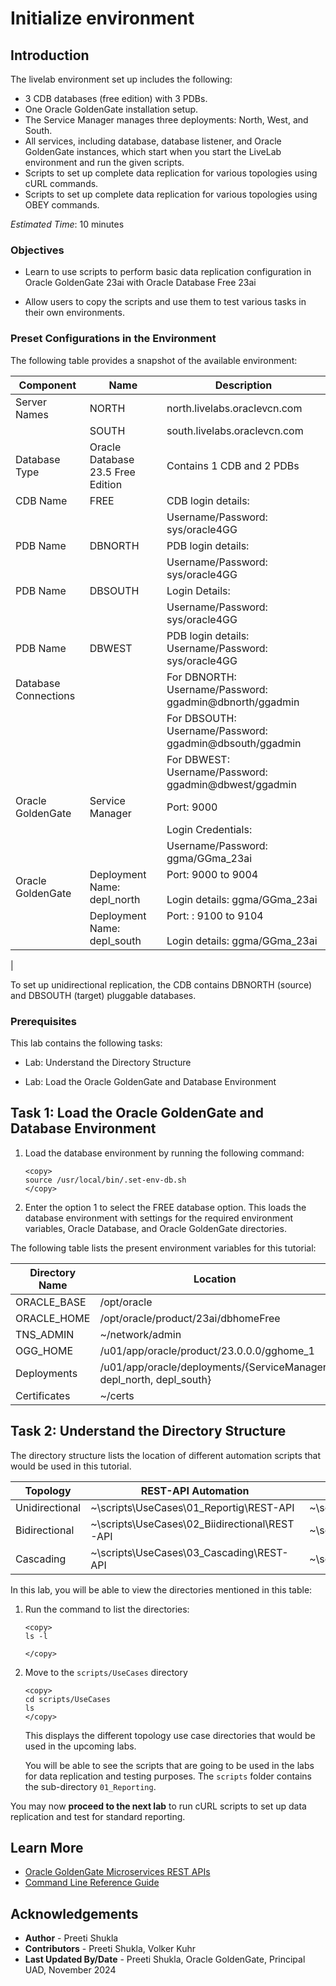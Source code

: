 # Initialize environment

## Introduction
The livelab environment set up includes the following:

* 3 CDB databases (free edition) with 3 PDBs.
* One Oracle GoldenGate installation setup.
* The Service Manager manages three deployments: North, West, and South.
* All services, including database, database listener, and Oracle GoldenGate instances, which start when you start the LiveLab environment and run the given scripts.
* Scripts to set up complete data replication for various topologies using cURL commands.
* Scripts to set up complete data replication for various topologies using OBEY commands.

*Estimated Time*:  10 minutes

### Objectives
* Learn to use scripts to perform basic data replication configuration in Oracle GoldenGate 23ai with Oracle Database Free 23ai

* Allow users to copy the scripts and use them to test various tasks in their own environments.

### Preset Configurations in the Environment

The following table provides a snapshot of the available environment:

| Component | Name  | Description |
 -----------| ------- | -------------
| Server Names      | NORTH | north.livelabs.oraclevcn.com
|                   | SOUTH | south.livelabs.oraclevcn.com
| Database Type     | Oracle Database 23.5 Free Edition | Contains 1 CDB and 2 PDBs
| CDB Name   | FREE | CDB login details: 
|            |      |    Username/Password: sys/oracle4GG
| PDB Name   | DBNORTH | PDB login details: 
|            |      |   Username/Password: sys/oracle4GG
|PDB Name    | DBSOUTH | Login Details:  
|            |       |   Username/Password: sys/oracle4GG
|PDB Name    | DBWEST | PDB login details: Username/Password: sys/oracle4GG
Database Connections| | For DBNORTH: Username/Password: ggadmin@dbnorth/ggadmin 
|                   | | For DBSOUTH: Username/Password: ggadmin@dbsouth/ggadmin
|                   | | For DBWEST: Username/Password: ggadmin@dbwest/ggadmin
|Oracle GoldenGate | Service Manager | Port: 9000 
| ||Login Credentials:
| | | Username/Password: ggma/GGma_23ai
|Oracle GoldenGate | Deployment Name: depl_north | Port: 9000 to 9004 <br> </br> Login details: ggma/GGma_23ai 
| | Deployment Name: depl_south | Port: : 9100 to 9104 <br> </br> Login details: ggma/GGma_23ai
|

To set up unidirectional replication, the CDB contains DBNORTH (source) and DBSOUTH (target) pluggable databases.  

### Prerequisites
This lab contains the following tasks:

  - Lab: Understand the Directory Structure

  - Lab: Load the Oracle GoldenGate and Database Environment
  
## Task 1: Load the Oracle GoldenGate and Database Environment 

   1. Load the database environment by running the following command:
    
       ```
       <copy>
       source /usr/local/bin/.set-env-db.sh
       </copy>

       ```
   2. Enter the option 1 to select the FREE database option. This loads the database environment with settings for the required environment variables, Oracle Database, and Oracle GoldenGate directories.

   The following table lists the present environment variables for this tutorial:

   | Directory Name   |     Location         |
    --------------     | ----------------     |
   | ORACLE_BASE      |  /opt/oracle         |
   | ORACLE_HOME      | /opt/oracle/product/23ai/dbhomeFree                                |
   | TNS_ADMIN        | ~/network/admin      |
   | OGG_HOME         | /u01/app/oracle/product/23.0.0.0/gghome_1                         |
   | Deployments      | /u01/app/oracle/deployments/{ServiceManager, depl_north, depl_south}                               |
   | Certificates     | ~/certs              |
         
   
## Task 2: Understand the Directory Structure

The directory structure lists the location of different automation scripts that would be used in this tutorial. 

   | Topology     |     REST-API Automation      |    Admin Client Automation
   |-----------   |------------------------------|-------------------------
   |Unidirectional |~\scripts\UseCases\01_Reportig\REST-API |~\scripts\UseCases\01_Reporting\AdminClient                  
   |Bidirectional  |~\scripts\UseCases\02_Biidirectional\REST-API| ~\scripts\UseCases\02_BiDirectional\AdminClient                        
   |Cascading      |~\scripts\UseCases\03_Cascading\REST-API | ~\scripts\UseCases\03_Cascading\AdminClient                        

In this lab, you will be able to view the directories mentioned in this table:

1. Run the command to list the directories:
       
       <copy>
       ls -l
       
       </copy>
       

2.  Move to the <code>scripts/UseCases</code> directory 

       ```
       <copy>
       cd scripts/UseCases
       ls       
       </copy>

       ```

       This displays the different topology use case directories that would be used in the upcoming labs.

       
    You will be able to see the scripts that are going to be used in the labs for data replication and testing purposes. The <code>scripts</code> folder contains the sub-directory <code>01_Reporting</code>.

You may now **proceed to the next lab** to run cURL scripts to set up data replication and test for standard reporting.

## Learn More

* [Oracle GoldenGate Microservices REST APIs](https://docs.oracle.com/en/middleware/goldengate/core/23/oggra/)
* [Command Line Reference Guide](https://docs.oracle.com/en/middleware/goldengate/core/23/gclir/index.html)

## Acknowledgements
* **Author** - Preeti Shukla
* **Contributors** - Preeti Shukla, Volker Kuhr
* **Last Updated By/Date** - Preeti Shukla, Oracle GoldenGate, Principal UAD, November 2024
